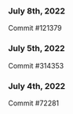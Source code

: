 ### July 8th, 2022

Commit #121379

### July 5th, 2022

Commit #314353


### July 4th, 2022

Commit #72281
